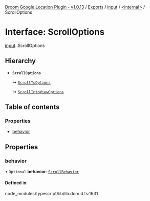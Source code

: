 [Droom Google Location Plugin - v1.0.13](../README.md) / [Exports](../modules.md) / [input](../modules/input.md) / [<internal\>](../modules/input._internal_.md) / ScrollOptions

# Interface: ScrollOptions

[input](../modules/input.md).[<internal>](../modules/input._internal_.md).ScrollOptions

## Hierarchy

- **`ScrollOptions`**

  ↳ [`ScrollToOptions`](input._internal_.ScrollToOptions.md)

  ↳ [`ScrollIntoViewOptions`](input._internal_.ScrollIntoViewOptions.md)

## Table of contents

### Properties

- [behavior](input._internal_.ScrollOptions.md#behavior)

## Properties

### behavior

• `Optional` **behavior**: [`ScrollBehavior`](../modules/input._internal_.md#scrollbehavior)

#### Defined in

node_modules/typescript/lib/lib.dom.d.ts:1631
